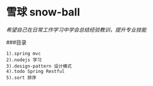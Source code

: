 # 雪球 snow-ball   

*希望自己在日常工作学习中学会总结经验教训，提升专业技能*    

###目录   

    1).spring mvc 
    2).nodejs 学习   
    3).design-pattern 设计模式  
    4).todo Spring Restful
    5).sort 排序

